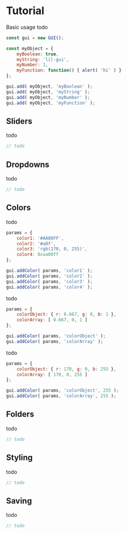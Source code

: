 # Tutorial

Basic usage todo

```js
const gui = new GUI();

const myObject = {
	myBoolean: true,
	myString: 'lil-gui',
	myNumber: 1,
	myFunction: function() { alert( 'hi' ) }
};

gui.add( myObject, 'myBoolean' );
gui.add( myObject, 'myString' );
gui.add( myObject, 'myNumber' );
gui.add( myObject, 'myFunction' );
```

## Sliders

todo

```js
// todo
```

## Dropdowns

todo

```js
// todo
```

## Colors

todo

```js
params = {
	color1: '#AA00FF',
	color2: '#a0f',
	color3: 'rgb(170, 0, 255)',
	color4: 0xaa00ff
};

gui.addColor( params, 'color1' );
gui.addColor( params, 'color2' );
gui.addColor( params, 'color3' );
gui.addColor( params, 'color4' );
```

todo

```js
params = {
	colorObject: { r: 0.667, g: 0, b: 1 },
	colorArray: [ 0.667, 0, 1 ]
};

gui.addColor( params, 'colorObject' );
gui.addColor( params, 'colorArray' );
```

todo

```js
params = {
	colorObject: { r: 170, g: 0, b: 255 },
	colorArray: [ 170, 0, 255 ]
};

gui.addColor( params, 'colorObject', 255 );
gui.addColor( params, 'colorArray', 255 );
```

## Folders

todo

```js
// todo
```

## Styling

todo

```js
// todo
```

## Saving

todo

```js
// todo
```
